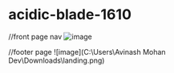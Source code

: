 # acidic-blade-1610
//front page nav
![image](https://user-images.githubusercontent.com/115461503/213984643-0d8f8d04-b4ab-425a-b10a-14ccd8f39311.png)

//footer page
![image](C:\Users\Avinash Mohan Dev\Downloads\landing.png)


